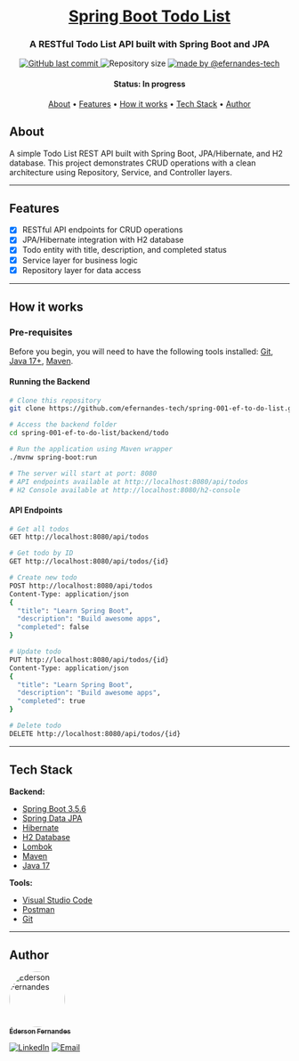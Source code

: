 <h1 align="center">
    <a href="#" alt="Spring Boot Todo List">Spring Boot Todo List</a>
</h1>

<h3 align="center">
    A RESTful Todo List API built with Spring Boot and JPA
</h3>

<p align="center">
    <a href="https://github.com/efernandes-tech/spring-001-ef-to-do-list/commits/main">
        <img alt="GitHub last commit" src="https://img.shields.io/github/last-commit/efernandes-tech/spring-001-ef-to-do-list" />
    </a>
    <img alt="Repository size" src="https://img.shields.io/github/repo-size/efernandes-tech/spring-001-ef-to-do-list">
    <a href="https://edersonfernandes.com.br">
        <img alt="made by @efernandes-tech" src="https://img.shields.io/badge/Made_by-@efernandes%E2%80%93tech-blue">
    </a>

</p>

<h4 align="center">
    Status: In progress
</h4>

<p align="center">
    <a href="#about">About</a> •
    <a href="#features">Features</a> •
    <a href="#how-it-works">How it works</a> •
    <a href="#tech-stack">Tech Stack</a> •
    <a href="#author">Author</a>
</p>

## About

A simple Todo List REST API built with Spring Boot, JPA/Hibernate, and H2 database. This project demonstrates CRUD operations with a clean architecture using Repository, Service, and Controller layers.

---

## Features

-   [x] RESTful API endpoints for CRUD operations
-   [x] JPA/Hibernate integration with H2 database
-   [x] Todo entity with title, description, and completed status
-   [x] Service layer for business logic
-   [x] Repository layer for data access

---

## How it works

### Pre-requisites

Before you begin, you will need to have the following tools installed:
[Git](https://git-scm.com), [Java 17+](https://www.oracle.com/java/technologies/downloads/), [Maven](https://maven.apache.org/).

#### Running the Backend

```bash
# Clone this repository
git clone https://github.com/efernandes-tech/spring-001-ef-to-do-list.git

# Access the backend folder
cd spring-001-ef-to-do-list/backend/todo

# Run the application using Maven wrapper
./mvnw spring-boot:run

# The server will start at port: 8080
# API endpoints available at http://localhost:8080/api/todos
# H2 Console available at http://localhost:8080/h2-console
```

#### API Endpoints

```bash
# Get all todos
GET http://localhost:8080/api/todos

# Get todo by ID
GET http://localhost:8080/api/todos/{id}

# Create new todo
POST http://localhost:8080/api/todos
Content-Type: application/json
{
  "title": "Learn Spring Boot",
  "description": "Build awesome apps",
  "completed": false
}

# Update todo
PUT http://localhost:8080/api/todos/{id}
Content-Type: application/json
{
  "title": "Learn Spring Boot",
  "description": "Build awesome apps",
  "completed": true
}

# Delete todo
DELETE http://localhost:8080/api/todos/{id}
```

---

## Tech Stack

**Backend:**

-   [Spring Boot 3.5.6](https://spring.io/projects/spring-boot)
-   [Spring Data JPA](https://spring.io/projects/spring-data-jpa)
-   [Hibernate](https://hibernate.org/)
-   [H2 Database](https://www.h2database.com/)
-   [Lombok](https://projectlombok.org/)
-   [Maven](https://maven.apache.org/)
-   [Java 17](https://www.oracle.com/java/technologies/downloads/)

**Tools:**

-   [Visual Studio Code](https://code.visualstudio.com/)
-   [Postman](https://www.postman.com/)
-   [Git](https://git-scm.com/)

---

## Author

<a href="https://github.com/efernandes-tech">
    <img style="border-radius: 50%;" src="https://github.com/efernandes-tech.png" width="100px;" alt="Éderson Fernandes" />
    <br />
    <sub><b>Éderson Fernandes</b></sub>
</a>

[![LinkedIn](https://img.shields.io/badge/LinkedIn-Connect-blue?logo=linkedin)](https://www.linkedin.com/in/efernandes-tech)
[![Email](https://img.shields.io/badge/Email-Contact-red?logo=gmail)](mailto:efernandes.tech@gmail.com)
